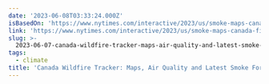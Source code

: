 ```yaml
---
date: '2023-06-08T03:33:24.000Z'
isBasedOn: 'https://www.nytimes.com/interactive/2023/us/smoke-maps-canada-fires.html'
link: 'https://www.nytimes.com/interactive/2023/us/smoke-maps-canada-fires.html'
slug: >-
  2023-06-07-canada-wildfire-tracker-maps-air-quality-and-latest-smoke-forecast-the
tags:
  - climate
title: 'Canada Wildfire Tracker: Maps, Air Quality and Latest Smoke Forecast - The '
---
```


